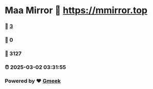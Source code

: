 # Maa Mirror :link: https://mmirror.top 
### :page_facing_up: [3](https://mmirror.top/tag.html) 
### :speech_balloon: 0 
### :hibiscus: 3127 
### :alarm_clock: 2025-03-02 03:31:55 
### Powered by :heart: [Gmeek](https://github.com/Meekdai/Gmeek)
